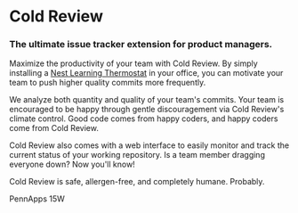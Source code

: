 # Cold Review

### The ultimate issue tracker extension for product managers.

Maximize the productivity of your team with Cold Review. By simply installing a [Nest Learning Thermostat](https://nest.com/thermostat/life-with-nest-thermostat/) in your office, you can motivate your team to push higher quality commits more frequently.

We analyze both quantity and quality of your team's commits. Your team is encouraged to be happy through gentle discouragement via Cold Review's climate control. Good code comes from happy coders, and happy coders come from Cold Review.

Cold Review also comes with a web interface to easily monitor and track the current status of your working repository. Is a team member dragging everyone down? Now you'll know!

Cold Review is safe, allergen-free, and completely humane. Probably.

PennApps 15W
